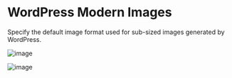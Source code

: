 # WordPress Modern Images

Specify the default image format used for sub-sized images generated by WordPress.

![image](https://user-images.githubusercontent.com/2676022/113054100-44174700-9166-11eb-9d08-efe50e309a66.png)

![image](https://user-images.githubusercontent.com/2676022/113054190-5ee9bb80-9166-11eb-986f-2a6c8722bf59.png)
